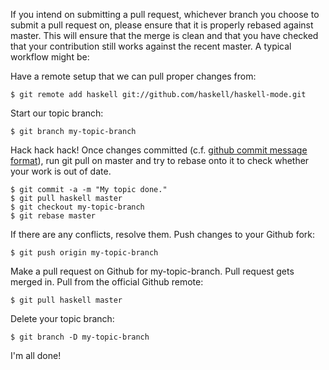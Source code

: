 If you intend on submitting a pull request, whichever branch you
choose to submit a pull request on, please ensure that it is properly
rebased against master. This will ensure that the merge is clean and
that you have checked that your contribution still works against the
recent master. A typical workflow might be:

Have a remote setup that we can pull proper changes from:

    $ git remote add haskell git://github.com/haskell/haskell-mode.git

Start our topic branch:

    $ git branch my-topic-branch

Hack hack hack! Once changes committed
(c.f. [github commit message format](https://github.com/blog/926-shiny-new-commit-styles)),
run git pull on master and try to rebase onto it to check whether your
work is out of date.

    $ git commit -a -m "My topic done."
    $ git pull haskell master
    $ git checkout my-topic-branch
    $ git rebase master

If there are any conflicts, resolve them. Push changes to your Github
fork:

    $ git push origin my-topic-branch

Make a pull request on Github for my-topic-branch. Pull request gets
merged in. Pull from the official Github remote:

    $ git pull haskell master

Delete your topic branch:

    $ git branch -D my-topic-branch

I'm all done!
